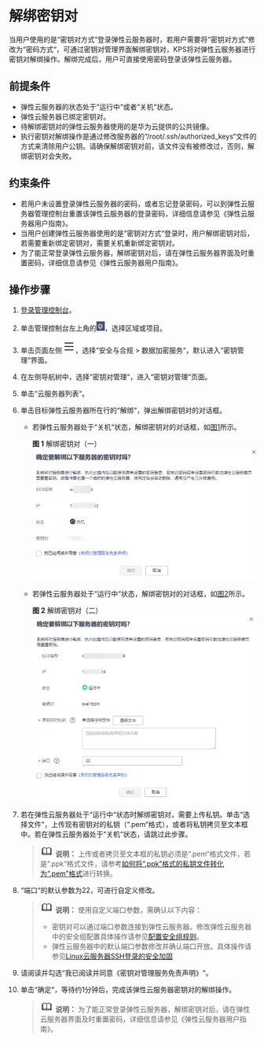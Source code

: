 # 解绑密钥对<a name="dew_01_0077"></a>

当用户使用的是“密钥对方式“登录弹性云服务器时，若用户需要将“密钥对方式“修改为“密码方式“，可通过密钥对管理界面解绑密钥对，KPS将对弹性云服务器进行密钥对解绑操作。解绑完成后，用户可直接使用密码登录该弹性云服务器。

## 前提条件<a name="s631c2d6eb7e8488bae760005cdce61f1"></a>

-   弹性云服务器的状态处于“运行中“或者“关机“状态。
-   弹性云服务器已绑定密钥对。
-   待解绑密钥对的弹性云服务器使用的是华为云提供的公共镜像。
-   执行密钥对解绑操作是通过修改服务器的“/root/.ssh/authorized\_keys“文件的方式来清除用户公钥。请确保解绑密钥对前，该文件没有被修改过，否则，解绑密钥对会失败。

## 约束条件<a name="section1310615214204"></a>

-   若用户未设置登录弹性云服务器的密码，或者忘记登录密码，可以到弹性云服务器管理控制台重置该弹性云服务器的登录密码，详细信息请参见《弹性云服务器用户指南》。
-   当用户创建弹性云服务器使用的是“密钥对方式“登录时，用户解绑密钥对后，若需要重新绑定密钥对，需要关机重新绑定密钥对。
-   为了能正常登录弹性云服务器，解绑密钥对后，请在弹性云服务器界面及时重置密码，详细信息请参见《弹性云服务器用户指南》。

## 操作步骤<a name="sa12d74ca787a4f8e9dba92ef42c5696a"></a>

1.  [登录管理控制台](https://console.huaweicloud.com)。
2.  单击管理控制台左上角的![](figures/icon_region-14.png)，选择区域或项目。
3.  单击页面左侧![](figures/icon-servicelist-15.png)，选择“安全与合规  \>  数据加密服务“，默认进入“密钥管理“界面。
4.  在左侧导航树中，选择“密钥对管理“，进入“密钥对管理“页面。

1.  单击“云服务器列表“。
2.  单击目标弹性云服务器所在行的“解绑“，弹出解绑密钥对的对话框。
    -   若弹性云服务器处于“关机“状态，解绑密钥对的对话框，如[图1](#fd0ef5804e8bf4257aae3f8bb0fdc5034)所示。

        **图 1**  解绑密钥对（一）<a name="fd0ef5804e8bf4257aae3f8bb0fdc5034"></a>  
        ![](figures/解绑密钥对（一）.png "解绑密钥对（一）")

    -   若弹性云服务器处于“运行中“状态，解绑密钥对的对话框，如[图2](#fa839acc6a14a47188e3625bfd874ebac)所示。

        **图 2**  解绑密钥对（二）<a name="fa839acc6a14a47188e3625bfd874ebac"></a>  
        ![](figures/解绑密钥对（二）.png "解绑密钥对（二）")

3.  若在弹性云服务器处于“运行中“状态时解绑密钥对，需要上传私钥。单击“选择文件“，上传现有密钥对的私钥（“.pem“格式），或者将私钥拷贝至文本框中。若在弹性云服务器处于“关机“状态，请跳过此步骤。

    >![](public_sys-resources/icon-note.gif) **说明：** 
    >上传或者拷贝至文本框的私钥必须是“.pem“格式文件，若是“.ppk“格式文件，请参考[如何将“.ppk”格式的私钥文件转化为“.pem”格式](https://support.huaweicloud.com/dew_faq/dew_01_0099.html)进行转换。

4.  “端口“的默认参数为22，可进行自定义修改。

    >![](public_sys-resources/icon-note.gif) **说明：** 
    >使用自定义端口参数，需确认以下内容：
    >-   密钥对可以通过端口参数连接到弹性云服务器。修改弹性云服务器中的安全组配置具体操作请参见[配置安全组规则](https://support.huaweicloud.com/usermanual-ecs/zh-cn_topic_0030878383.html)。
    >-   弹性云服务器中的默认端口参数修改并确认端口开放。具体操作请参见[Linux云服务器SSH登录的安全加固](https://support.huaweicloud.com/bestpractice-ecs/zh-cn_topic_0165501097.html)

5.  请阅读并勾选“我已阅读并同意《密钥对管理服务免责声明》“。
6.  单击“确定“，等待约1分钟后，完成该弹性云服务器密钥对的解绑操作。

    >![](public_sys-resources/icon-note.gif) **说明：** 
    >为了能正常登录弹性云服务器，解绑密钥对后，请在弹性云服务器界面及时重置密码，详细信息请参见《弹性云服务器用户指南》。

